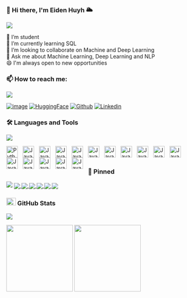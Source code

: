 ### 👋 Hi there, I'm Eiden Huyh 🌥️

<img src="https://user-images.githubusercontent.com/73097560/115834477-dbab4500-a447-11eb-908a-139a6edaec5c.gif">

🔭 I’m student <br>
🌱 I’m currently learning SQL <br>
👯 I’m looking to collaborate on Machine and Deep Learning <br>
💬 Ask me about Machine Learning, Deep Learning and NLP <br>
😄 I'm always open to new opportunities

### 📫 How to reach me: 
<img src="https://user-images.githubusercontent.com/73097560/115834477-dbab4500-a447-11eb-908a-139a6edaec5c.gif">

[![image](https://img.shields.io/badge/Gmail-D14836?style=for-the-badge&logo=gmail&logoColor=white)](mailto:chanhhuynh.work@gmail.com)
[![HuggingFace](https://img.shields.io/badge/HuggingFace-FFC300?style=for-the-badge&logo=huggingface&logoColor=white)](https://huggingface.co/edenehuyh)
[![Github](https://img.shields.io/badge/GitHub-100000?style=for-the-badge&logo=github&logoColor=white)](https://github.com/edenehuyh/)
[![Linkedin](https://img.shields.io/badge/LinkedIn-0077B5?style=for-the-badge&logo=linkedin&logoColor=white)](https://www.linkedin.com/in/edenehuyh/)

### 🛠 Languages and Tools
<img src="https://user-images.githubusercontent.com/73097560/115834477-dbab4500-a447-11eb-908a-139a6edaec5c.gif">

<img align="left" alt="Python" width="30px" style="padding-right:10px;"   
  src="https://cdn.jsdelivr.net/gh/devicons/devicon/icons/python/python-original.svg">
<img align="left" alt="Java" width="30px" style="padding-right:10px;"   
  src="https://cdn.jsdelivr.net/gh/devicons/devicon/icons/java/java-original.svg">
<img align="left" alt="Java" width="30px" style="padding-right:10px;"   
  src="https://cdn.jsdelivr.net/gh/devicons/devicon/icons/cplusplus/cplusplus-original.svg">
<img align="left" alt="Java" width="30px" style="padding-right:10px;"   
  src="https://cdn.jsdelivr.net/gh/devicons/devicon/icons/tensorflow/tensorflow-original.svg">
<img align="left" alt="Java" width="30px" style="padding-right:10px;"   
  src="https://cdn.jsdelivr.net/gh/devicons/devicon/icons/pytorch/pytorch-original.svg">
<img align="left" alt="Java" width="30px" style="padding-right:10px;"   
  src="https://cdn.jsdelivr.net/gh/devicons/devicon/icons/numpy/numpy-original.svg">
<img align="left" alt="Java" width="30px" style="padding-right:10px;"   
  src="https://cdn.jsdelivr.net/gh/devicons/devicon/icons/pandas/pandas-original.svg">
<img align="left" alt="Java" width="30px" style="padding-right:10px;"   
  src="https://cdn.jsdelivr.net/gh/devicons/devicon/icons/anaconda/anaconda-original.svg">
<img align="left" alt="Java" width="30px" style="padding-right:10px;"   
  src="https://cdn.jsdelivr.net/gh/devicons/devicon/icons/git/git-original.svg">
<img align="left" alt="Java" width="30px" style="padding-right:10px;"   
  src="https://cdn.jsdelivr.net/gh/devicons/devicon/icons/docker/docker-original.svg">
<img align="left" alt="Java" width="30px" style="padding-right:10px;"   
  src="https://cdn.jsdelivr.net/gh/devicons/devicon/icons/postgresql/postgresql-original.svg">
<img align="left" alt="Java" width="30px" style="padding-right:10px;"   
  src="https://cdn.jsdelivr.net/gh/devicons/devicon/icons/mysql/mysql-original.svg">
<img align="left" alt="Java" width="30px" style="padding-right:10px;"   
  src="https://cdn.jsdelivr.net/gh/devicons/devicon/icons/googlecloud/googlecloud-original.svg">
<img align="left" alt="Java" width="30px" style="padding-right:10px;"   
  src="https://cdn.jsdelivr.net/gh/devicons/devicon/icons/firebase/firebase-plain.svg">
<img align="left" alt="Java" width="30px" style="padding-right:10px;"   
  src="https://cdn.jsdelivr.net/gh/devicons/devicon/icons/jupyter/jupyter-original.svg">
<img align="left" alt="Java" width="30px" style="padding-right:10px;"   
  src="https://cdn.jsdelivr.net/gh/devicons/devicon/icons/vscode/vscode-original.svg">
<br>
<br>

### 📌 Pinned
<img src="https://user-images.githubusercontent.com/73097560/115834477-dbab4500-a447-11eb-908a-139a6edaec5c.gif">

<a href="https://github.com/edenehuyh/Flowers-Classification/">
  <img align="center" src="https://github-readme-stats.vercel.app/api/pin/?username=edenehuyh&repo=Flowers-Classification&theme=dracula" />
</a>    
<a href="https://github.com/edenehuyh/predict-the-number-of-positive-cases-with-covid-19.git">
  <!-- Change the `github-readme-stats.anuraghazra1.vercel.app` to `github-readme-stats.vercel.app`  -->
  <img align="center" src="https://github-readme-stats.anuraghazra1.vercel.app/api/pin/?username=edenehuyh&repo=predict-the-number-of-positive-cases-with-covid-19&theme=onedark" />
</a>
<a href="https://github.com/edenehuyh/research-cnn-and-resnet.git">
  <!-- Change the `github-readme-stats.anuraghazra1.vercel.app` to `github-readme-stats.vercel.app`  -->
  <img align="center" src="https://github-readme-stats.anuraghazra1.vercel.app/api/pin/?username=edenehuyh&repo=research-cnn-and-resnet&theme=cobalt" />
</a>    
<a href="https://github.com/edenehuyh/Image-Captioning.git">
  <!-- Change the `github-readme-stats.anuraghazra1.vercel.app` to `github-readme-stats.vercel.app`  -->
  <img align="center" src="https://github-readme-stats.anuraghazra1.vercel.app/api/pin/?username=edenehuyh&repo=Image-Captioning&theme=synthwave" />
</a>
<a href="https://github.com/edenehuyh/RostaMusic.git">
  <!-- Change the `github-readme-stats.anuraghazra1.vercel.app` to `github-readme-stats.vercel.app`  -->
  <img align="center" src="https://github-readme-stats.anuraghazra1.vercel.app/api/pin/?username=edenehuyh&repo=RostaMusic&theme=radical" />
</a>    
<a href="https://github.com/edenehuyh/WebSitePharmacy-CN.NET.git">
  <!-- Change the `github-readme-stats.anuraghazra1.vercel.app` to `github-readme-stats.vercel.app`  -->
  <img align="center" src="https://github-readme-stats.anuraghazra1.vercel.app/api/pin/?username=edenehuyh&repo=WebSitePharmacy-CN.NET&theme=merko" />
</a>

### <img src="https://media.giphy.com/media/cj87CxfRtrUifF3Ryk/giphy.gif" width="25px" height="20px"> GitHub Stats
<img src="https://user-images.githubusercontent.com/73097560/115834477-dbab4500-a447-11eb-908a-139a6edaec5c.gif">

[<img src="https://github-readme-stats.vercel.app/api?username=edenehuyh&show_icons=true&count_private=true&bg_color=30,e96443,904e95&title_color=fff&text_color=fff&include_all_commits=true" height="175">](https://github-readme-stats.vercel.app/api?username=edenehuyh)
[<img src="https://github-readme-stats.vercel.app/api/top-langs/?username=edenehuyh&layout=compact&bg_color=30,e96443,904e95&title_color=fff&text_color=fff" height="175">](https://github-readme-stats.vercel.app/api/top-langs/?username=edenehuyh)
